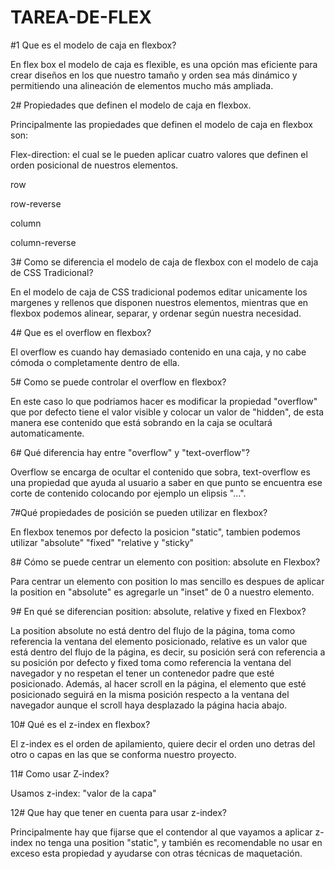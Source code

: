 # TAREA-DE-FLEX

#1 Que es el modelo de caja en flexbox?

En flex box el modelo de caja es flexible, es una opción mas eficiente
para crear diseños en los que nuestro tamaño y orden sea más dinámico y permitiendo una alineación
de elementos mucho más ampliada.

2# Propiedades que definen el modelo de caja en flexbox.

Principalmente las propiedades que definen el modelo de caja en flexbox son:

Flex-direction: el cual se le pueden aplicar cuatro valores que definen el orden posicional
de nuestros elementos. 

row

row-reverse

column

column-reverse

3# Como se diferencia el modelo de caja de flexbox con el modelo de caja de CSS Tradicional?

En el modelo de caja de CSS tradicional podemos editar unicamente los margenes y rellenos que disponen nuestros elementos, mientras
que en flexbox podemos alinear, separar, y ordenar según nuestra necesidad.

4# Que es el overflow en flexbox?

El  overflow es cuando hay demasiado contenido en una caja, y no cabe cómoda o completamente dentro de ella.

5# Como se puede controlar el overflow en flexbox?

En este caso lo que podriamos hacer es modificar la propiedad "overflow" que por defecto tiene el valor visible y colocar
un valor de "hidden", de esta manera ese contenido que está sobrando en la caja se ocultará automaticamente.

6# Qué diferencia hay entre "overflow" y "text-overflow"?

Overflow se encarga de ocultar el contenido que sobra, text-overflow es una propiedad que ayuda al usuario
a saber en que punto se encuentra ese corte de contenido colocando por ejemplo un elipsis "...". 

7#Qué propiedades de posición se pueden utilizar en flexbox?

En flexbox tenemos por defecto la posicion "static", tambien podemos utilizar "absolute" "fixed" 
"relative y "sticky"

8# Cómo se puede centrar un elemento con position: absolute en Flexbox?

Para centrar un elemento con position lo mas sencillo es despues de aplicar la position en "absolute" es
agregarle un "inset" de 0 a nuestro elemento.

9# En qué se diferencian position: absolute, relative y fixed en Flexbox?

La position absolute no está dentro del flujo de la página, toma como referencia la ventana del elemento
posicionado, relative es un valor que está dentro del flujo de la página, es decir, su posición será con referencia
a su posición por defecto y fixed toma como referencia la ventana del navegador y no respetan el tener un contenedor padre que esté posicionado. Además, al hacer scroll en la página, el elemento que esté posicionado seguirá en la misma posición respecto a la ventana del navegador aunque el scroll haya desplazado la página hacia abajo.

10# Qué es el z-index en flexbox? 

El z-index es el orden de apilamiento, quiere decir el orden uno detras del otro o capas en las que se conforma nuestro proyecto.

11# Como usar Z-index?

Usamos z-index: "valor de la capa"

12# Que hay que tener en cuenta para usar z-index?

Principalmente hay que fijarse que el contendor al que vayamos a aplicar z-index no tenga una position "static", y también es recomendable no usar en exceso esta propiedad y ayudarse con otras técnicas de maquetación.












